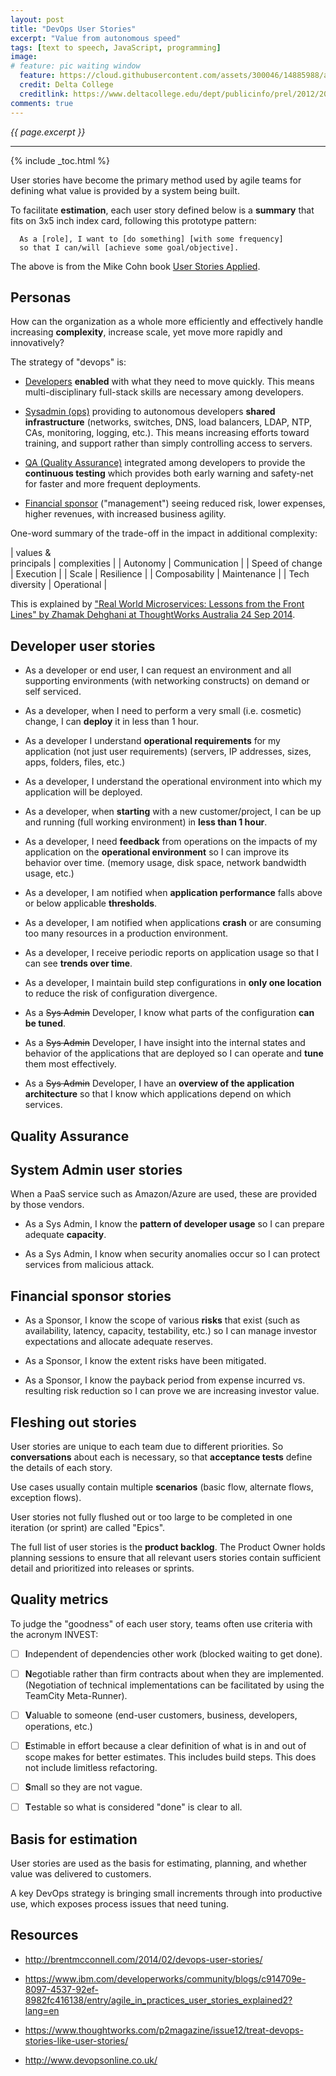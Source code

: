 ```yaml
---
layout: post
title: "DevOps User Stories"
excerpt: "Value from autonomous speed"
tags: [text to speech, JavaScript, programming]
image:
# feature: pic waiting window
  feature: https://cloud.githubusercontent.com/assets/300046/14885988/a5994c60-0d0b-11e6-9f4e-e593d248248f.jpg
  credit: Delta College
  creditlink: https://www.deltacollege.edu/dept/publicinfo/prel/2012/2012-13DeltaScholarships.html
comments: true
---
```

<i>{{ page.excerpt }}</i>
<hr />
{% include _toc.html %}

User stories have become the primary method used by agile teams for defining what value is provided by a system being built.

To facilitate <strong>estimation</strong>,
each user story defined below is a <strong>summary</strong> that fits on 3x5 inch index card,
following this prototype pattern:

      As a [role], I want to [do something] [with some frequency]
      so that I can/will [achieve some goal/objective].

The above is from the Mike Cohn book <a target="_blank" href="http://www.amazon.com/dp/0321205685?tag=tbrb-20&link_code=as3&creativeASIN=0321205685&creative=373489&camp=211189">
      User Stories Applied</a>.

## Personas

How can the organization as a whole more efficiently and effectively handle increasing <strong>complexity</strong>,
increase scale, yet move more rapidly and innovatively?

The strategy of "devops" is:

   * <a href="#Developer">Developers</a> <strong>enabled</strong> with what they need to move quickly.
   This means multi-disciplinary full-stack skills are necessary among developers.

   * <a href="#Sysadmin">Sysadmin (ops)</a> providing to autonomous developers 
   <strong>shared infrastructure</strong> 
   (networks, switches, DNS, load balancers, LDAP, NTP, CAs, monitoring, logging, etc.).
   This means increasing efforts toward training, and support 
   rather than simply controlling access to servers.

   * <a href="#QA">QA (Quality Assurance)</a> integrated among developers
   to provide the <strong>continuous testing</strong> which 
   provides both early warning and safety-net for faster and more frequent deployments.

   * <a href="#FinancialSponsor">Financial sponsor</a> ("management") 
   seeing reduced risk, lower expenses, higher revenues, with increased business agility.

One-word summary of the trade-off in the impact in additional complexity:

| values &amp;<br /> principals | complexities |
| Autonomy | Communication |
| Speed of change | Execution |
| Scale | Resilience |
| Composability | Maintenance |
| Tech diversity | Operational |

This is explained by <a target="_blank" href="https://www.thoughtworks.com/insights/blog/microservices-lessons-frontline">
"Real World Microservices: Lessons from the Front Lines" by Zhamak Dehghani at ThoughtWorks Australia 24 Sep 2014</a>.


<a name="Developer"></a>

## Developer user stories

* As a developer or end user,
   I can request an environment and all supporting environments
   (with networking constructs) on demand or self serviced.

* As a developer, 
   when I need to perform a very small (i.e. cosmetic) change,
   I can **deploy** it in less than 1 hour.

* As a developer 
   I understand **operational requirements** for my application (not just user requirements)
   (servers, IP addresses, sizes, apps, folders, files, etc.)

* As a developer, 
   I understand the operational environment into which my application will be deployed.

* As a developer, when <strong>starting</strong> with a new customer/project,
  I can be up and running (full working environment) in **less than 1 hour**.

* As a developer, I need <strong>feedback</strong>
   from operations on the impacts of my application on the **operational environment**
   so I can improve its behavior over time.
   (memory usage, disk space, network bandwidth usage, etc.)

* As a developer, 
   I am notified when <strong>application performance</strong>
   falls above or below applicable **thresholds**.

* As a developer,
  I am notified when applications **crash** or are consuming too many resources in a production environment.

* As a developer, 
   I receive periodic reports on application usage so that I can see **trends over time**.

* As a developer,
   I maintain build step configurations in <strong>only one location</strong>
   to reduce the risk of configuration divergence.

* As a <strike>Sys Admin</strike> Developer, 
   I know what parts of the configuration **can be tuned**.

* As a <strike>Sys Admin</strike> Developer, 
   I have insight into the internal states and behavior of the applications that are deployed so I can operate and
   **tune** them most effectively.

* As a <strike>Sys Admin</strike> Developer, 
   I have an **overview of the application architecture** so that
   I know which applications depend on which services.



<a name="QA"></a>

## Quality Assurance


<a name="Sysadmin"></a>

## System Admin user stories

When a PaaS service such as Amazon/Azure are used, these are provided by those vendors.

* As a Sys Admin, 
   I know the <strong>pattern of developer usage</strong> so
   I can prepare adequate <strong>capacity</strong>.

* As a Sys Admin, 
   I know when security anomalies occur so
   I can protect services from malicious attack.


<a name="FinancialSponsor"></a>

## Financial sponsor stories

* As a Sponsor, 
   I know the scope of various <strong>risks</strong> that exist
   (such as availability, latency, capacity, testability, etc.)
   so I can manage investor expectations and allocate adequate reserves.

* As a Sponsor, 
   I know the extent risks have been mitigated.

* As a Sponsor, 
   I know the payback period
   from expense incurred vs. resulting risk reduction
   so I can prove we are increasing investor value.


<a name="Fleshing"></a>

## Fleshing out stories

User stories are unique to each team due to different priorities.
So <strong>conversations</strong> about each is necessary,
so that
<strong>acceptance tests</strong>
define the details of each story.

Use cases usually contain multiple <strong>scenarios</strong>
(basic flow, alternate flows, exception flows).

User stories not fully flushed out or
too large to be completed in one iteration (or sprint)
are called "Epics".

The full list of user stories is the
**product backlog**.
The Product Owner holds planning sessions to
ensure that all relevant users stories
contain sufficient detail and prioritized
into releases or sprints.

<a name="QualityMetrics"></a>

## Quality metrics

To judge the "goodness" of each user story, teams often use criteria
with the acronym INVEST:

- [ ] **I**ndependent of dependencies other work (blocked waiting to get done).

- [ ] **N**egotiable rather than firm contracts about when they are implemented.
   (Negotiation of technical implementations can be facilitated by using the TeamCity Meta-Runner).

- [ ] **V**aluable to someone (end-user customers, business, developers, operations, etc.)

- [ ] **E**stimable in effort because a clear definition of what is in and out of scope makes for better estimates. 
   This includes build steps.
   This does not include limitless refactoring.

- [ ] **S**mall so they are not vague.

- [ ] **T**estable so what is considered "done" is clear to all.


## Basis for estimation

User stories are used as the basis for estimating, planning, and whether value was delivered to customers.

A key DevOps strategy is bringing small increments through into productive use,
which exposes process issues that need tuning.


## Resources

* http://brentmcconnell.com/2014/02/devops-user-stories/

* https://www.ibm.com/developerworks/community/blogs/c914709e-8097-4537-92ef-8982fc416138/entry/agile_in_practices_user_stories_explained2?lang=en

* https://www.thoughtworks.com/p2magazine/issue12/treat-devops-stories-like-user-stories/

* http://www.devopsonline.co.uk/